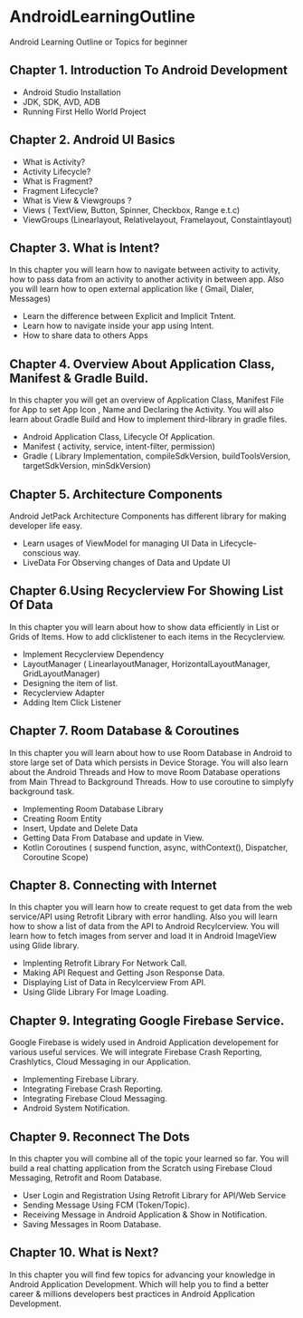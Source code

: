 # AndroidLearningOutline
Android Learning Outline or Topics for beginner 

## Chapter 1. Introduction To Android Development 
  - Android Studio Installation
  - JDK, SDK, AVD, ADB 
  - Running First Hello World Project 

## Chapter 2. Android UI Basics 
- What is Activity? 
- Activity Lifecycle? 
- What is Fragment? 
- Fragment Lifecycle? 
- What is View & Viewgroups ? 
- Views ( TextView, Button, Spinner, Checkbox, Range e.t.c) 
- ViewGroups (Linearlayout, Relativelayout, Framelayout, Constaintlayout) 

## Chapter 3. What is Intent?

In this chapter you will learn how to navigate between activity to activity, how to pass data from an activity to another activity in between app. Also you will learn how to open external application like ( Gmail, Dialer, Messages) 
- Learn the difference between Explicit and Implicit Tntent. 
- Learn how to navigate inside your app using Intent.
- How to share data to others Apps 

## Chapter 4. Overview About Application Class,  Manifest & Gradle Build.

In this chapter you will get an overview of Application Class, Manifest File for App to set App Icon , Name and Declaring the Activity. You will also learn about Gradle Build and How to implement third-library in gradle files. 
- Android Application Class, Lifecycle Of Application.
- Manifest ( activity, service, intent-filter, permission) 
- Gradle ( Library Implementation, compileSdkVersion, buildToolsVersion, targetSdkVersion, minSdkVersion) 
 
## Chapter 5. Architecture Components
  Android JetPack Architecture Components has different library for making developer life easy. 
- Learn usages of ViewModel for managing UI Data in Lifecycle-conscious way.    
- LiveData For Observing changes of Data and Update UI 
  
## Chapter 6.Using Recyclerview For Showing List Of Data 

In this chapter you will learn about how to show data efficiently in List or Grids of Items. How to add clicklistener to each items in the Recyclerview. 
- Implement Recyclerview Dependency
- LayoutManager ( LinearlayoutManager, HorizontalLayoutManager, GridLayoutManager) 
- Designing the item of list.
- Recyclerview Adapter 
- Adding Item Click Listener 
 
## Chapter 7. Room Database & Coroutines 

In this chapter you will learn about how to use Room Database in Android to store large set of  Data which persists in Device Storage. You will also learn about the Android Threads and How to move Room Database operations from Main Thread to Background Threads. How to use coroutine to simplyfy background task. 
- Implementing Room Database Library 
- Creating Room Entity
- Insert, Update and Delete Data
- Getting Data From Database and update in View.
- Kotlin Coroutines ( suspend function, async, withContext(), Dispatcher, Coroutine Scope) 
  
## Chapter 8. Connecting with Internet

In this chapter you will learn how to create request to get data from the web service/API using Retrofit Library with error handling. Also you will learn how to show a list of data from the API to Android Recylcerview. You will learn how to fetch images from server and load it in Android ImageView using Glide library. 
- Implenting Retrofit Library For Network Call.
- Making API Request and Getting Json Response Data.
- Displaying List of Data in Recylcerview From API.
- Using Glide Library For Image Loading. 


## Chapter 9. Integrating Google Firebase Service. 

Google Firebase is widely used in Android Application developement for various useful services. We will integrate Firebase Crash Reporting, Crashlytics, Cloud Messaging in our Application. 
  - Implementing Firebase Library. 
  - Integrating Firebase Crash Reporting.
  - Integrating Firebase Cloud Messaging. 
  - Android System Notification. 
  
## Chapter 9. Reconnect The Dots 

In this chapter you will combine all of the topic your learned so far. You will build a real chatting application from the Scratch using Firebase Cloud Messaging, Retrofit and Room Database.
- User Login and Registration Using Retrofit Library for API/Web Service 
- Sending Message Using FCM (Token/Topic).
- Receiving Message in Android Application & Show in Notification. 
- Saving Messages in Room Database. 

## Chapter 10. What is Next? 

In this chapter you will find few topics for advancing your knowledge in Android Application Development. Which will help you to find a better career & millions developers best practices in Android Application Development. 
